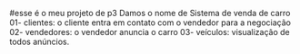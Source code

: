 #esse é o meu projeto de p3
Damos o nome de Sistema de venda de carro
01- clientes: o cliente entra em contato com o vendedor para a negociação
02- vendedores: o vendedor anuncia o carro
03- veículos: visualização de todos anúncios.

